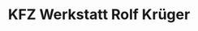 ---
title: "KFZ Werkstatt Rolf Krüger"
url: /hamburg/kfz-werkstatt-rolf-krueger/
shop: Autowerkstatt
---